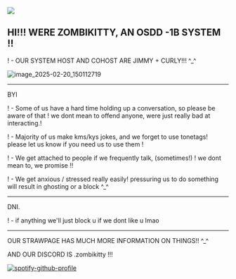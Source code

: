 ![](https://komarev.com/ghpvc/?username=zombikitty&color=grey)

## HI!!! WERE ZOMBIKITTY, AN OSDD -1B SYSTEM !!

! - OUR SYSTEM HOST AND COHOST ARE JIMMY + CURLY!!! ^_^

![image_2025-02-20_150112719](https://github.com/user-attachments/assets/001462fb-78b7-4311-a1f4-88cb7c1c759f)


--------------------------------------------------------

BYI

! - Some of us have a hard time holding up a conversation, so please be aware of that ! we dont mean to offend anyone, were just really bad at interacting.!

! - Majority of us make kms/kys jokes, and we forget to use tonetags! please let us know if you need us to use them !

! - We get attached to people if we frequently talk, (sometimes!) ! we dont mean to, we promise !!

! - We get anxious / stressed really easily! pressuring us to do something will result in ghosting or a block ^_^


--------------------------------------------------------

DNI.

! - if anything we'll just block u if we dont like u lmao

---------------------------------------------------------

OUR STRAWPAGE HAS MUCH MORE INFORMATION ON THINGS!! ^_^

AND OUR DISCORD IS .zombikitty !!!




[![spotify-github-profile](https://spotify-github-profile.kittinanx.com/api/view?uid=31v74xrdgiha5cc6je6xdu6rzkxm&cover_image=true&theme=novatorem&show_offline=true&background_color=121212&interchange=true&bar_color=823a3a&bar_color_cover=false)](https://github.com/kittinan/spotify-github-profile)
<!--
**zombikitty/zombikitty** is a ✨ _special_ ✨ repository because its `README.md` (this file) appears on your GitHub profile.

Here are some ideas to get you started:


-->
